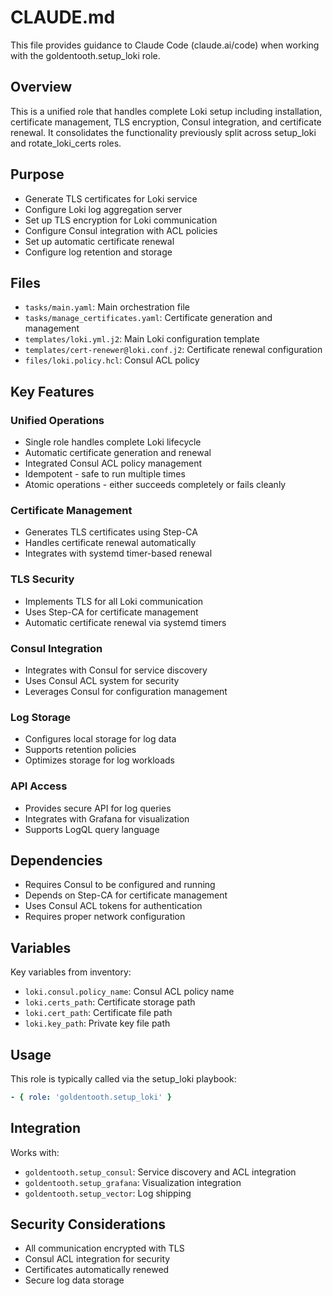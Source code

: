 # CLAUDE.md

This file provides guidance to Claude Code (claude.ai/code) when working with the goldentooth.setup_loki role.

## Overview

This is a unified role that handles complete Loki setup including installation, certificate management, TLS encryption, Consul integration, and certificate renewal. It consolidates the functionality previously split across setup_loki and rotate_loki_certs roles.

## Purpose

- Generate TLS certificates for Loki service
- Configure Loki log aggregation server
- Set up TLS encryption for Loki communication
- Configure Consul integration with ACL policies
- Set up automatic certificate renewal
- Configure log retention and storage

## Files

- `tasks/main.yaml`: Main orchestration file
- `tasks/manage_certificates.yaml`: Certificate generation and management
- `templates/loki.yml.j2`: Main Loki configuration template
- `templates/cert-renewer@loki.conf.j2`: Certificate renewal configuration
- `files/loki.policy.hcl`: Consul ACL policy

## Key Features

### Unified Operations
- Single role handles complete Loki lifecycle
- Automatic certificate generation and renewal
- Integrated Consul ACL policy management
- Idempotent - safe to run multiple times
- Atomic operations - either succeeds completely or fails cleanly

### Certificate Management
- Generates TLS certificates using Step-CA
- Handles certificate renewal automatically
- Integrates with systemd timer-based renewal

### TLS Security
- Implements TLS for all Loki communication
- Uses Step-CA for certificate management
- Automatic certificate renewal via systemd timers

### Consul Integration
- Integrates with Consul for service discovery
- Uses Consul ACL system for security
- Leverages Consul for configuration management

### Log Storage
- Configures local storage for log data
- Supports retention policies
- Optimizes storage for log workloads

### API Access
- Provides secure API for log queries
- Integrates with Grafana for visualization
- Supports LogQL query language

## Dependencies

- Requires Consul to be configured and running
- Depends on Step-CA for certificate management
- Uses Consul ACL tokens for authentication
- Requires proper network configuration

## Variables

Key variables from inventory:
- `loki.consul.policy_name`: Consul ACL policy name
- `loki.certs_path`: Certificate storage path
- `loki.cert_path`: Certificate file path
- `loki.key_path`: Private key file path

## Usage

This role is typically called via the setup_loki playbook:
```yaml
- { role: 'goldentooth.setup_loki' }
```

## Integration

Works with:
- `goldentooth.setup_consul`: Service discovery and ACL integration
- `goldentooth.setup_grafana`: Visualization integration
- `goldentooth.setup_vector`: Log shipping

## Security Considerations

- All communication encrypted with TLS
- Consul ACL integration for security
- Certificates automatically renewed
- Secure log data storage